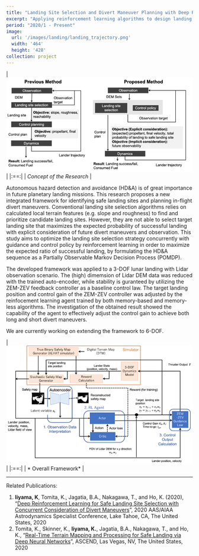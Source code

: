 ```yaml
---
title: "Landing Site Selection and Divert Maneuver Planning with Deep Reinforcement Learning"
excerpt: "Applying reinforcement learning algorithms to design landing site selection policy and closed-loop controller for hazard detection and avoidance"
period: "2020/1 - Present"
image: 
  url: '/images/landing/landing_trajectory.png'
  width: '464'
  height: '428'
collection: project
---
```


| ![landing_concept_972x493.png](/images/landing/landing_concept_972x493.png)|
|:==:|
| *Concept of the Research* |

Autonomous hazard detection and avoidance (HD&A) is of great importance in future planetary landing missions. This research proposes a new integrated framework for identifying safe landing sites and planning in-flight divert maneuvers. Conventional landing site selection algorithms relies on calculated local terrain features (e.g. slope and roughness) to find and prioritize candidate landing sites. However, they are not able to select target landing site that maximizes the expected probability of successful landing with explicit consideration of future divert maneuvers and observation. This study aims to optimize the landing site selection strategy concurrently with guidance and control policy by reinforcement learning in order to maximize the expected ratio of successful landing, by formulating the HD&A sequence as a Partially Observable Markov Decision Process (POMDP). 

The developed framework was applied to a 3-DOF lunar landing with Lidar observation scenario. The (high) dimemsion of Lidar DEM data was reduced with the trained auto-encoder, while stability is guranteed by utilizing the ZEM-ZEV feedback controller as a baseline control law. The target landing position and control gain of the ZEM-ZEV controller was adjusted by the reinfocement learning agent trained by both memory-based and memory-less algorithms. The investigation of the obtained result showed the capability of the agent to effectively adjust the control gain to achieve both long and short divert maneuvers. 

We are currently working on extending the framework to 6-DOF. 

| ![landing_method-970x613.png](/images/landing/landing_method_970x613.png)|
|:==:|
| * Overall Framework* |

---
Related Publications:
1. **Iiyama, K**, Tomita, K., Jagatia, B.A., Nakagawa, T., and Ho, K. (2020), “[Deep Reinforcement Learning for Safe Landing Site Selection with Concurrent Consideration of Divert Maneuvers](/files/ASC_2020_iiyama.pdf)”, 2020 AAS/AIAA Astrodynamics Specialist Conference, Lake Tahoe, CA, The United States, 2020
2. Tomita, K., Skinner, K., **Iiyama, K.**, Jagatia, B.A., Nakagawa, T., and Ho, K., “[Real-Time Terrain Mapping and Processing for Safe Landing via Deep Neural Networks](https://arc.aiaa.org/doi/abs/10.2514/6.2020-4150)”, ASCEND, Las Vegas, NV, The United States, 2020 